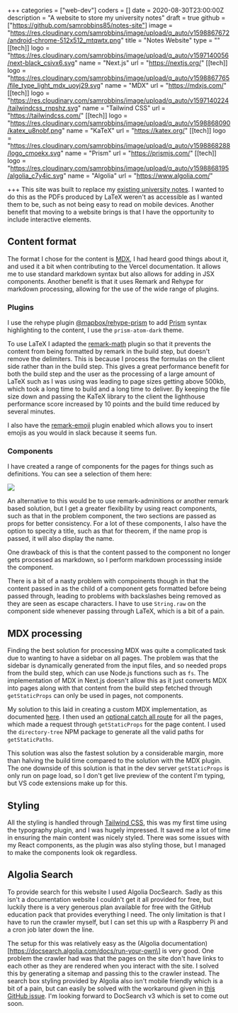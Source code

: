 +++
categories = ["web-dev"]
coders = []
date = 2020-08-30T23:00:00Z
description = "A website to store my university notes"
draft = true
github = ["https://github.com/samrobbins85/notes-site"]
image = "https://res.cloudinary.com/samrobbins/image/upload/q_auto/v1598867672/android-chrome-512x512_mtqwtx.png"
title = "Notes Website"
type = ""
[[tech]]
logo = "https://res.cloudinary.com/samrobbins/image/upload/q_auto/v1597140056/next-black_csivx6.svg"
name = "Next.js"
url = "https://nextjs.org/"
[[tech]]
logo = "https://res.cloudinary.com/samrobbins/image/upload/q_auto/v1598867765/file_type_light_mdx_uoyj29.svg"
name = "MDX"
url = "https://mdxjs.com/"
[[tech]]
logo = "https://res.cloudinary.com/samrobbins/image/upload/q_auto/v1597140224/tailwindcss_rnpshz.svg"
name = "Tailwind CSS"
url = "https://tailwindcss.com/"
[[tech]]
logo = "https://res.cloudinary.com/samrobbins/image/upload/q_auto/v1598868090/katex_u8nobf.png"
name = "KaTeX"
url = "https://katex.org/"
[[tech]]
logo = "https://res.cloudinary.com/samrobbins/image/upload/q_auto/v1598868288/logo_cmoekx.svg"
name = "Prism"
url = "https://prismjs.com/"
[[tech]]
logo = "https://res.cloudinary.com/samrobbins/image/upload/q_auto/v1598868195/algolia_c7y4ic.svg"
name = "Algolia"
url = "https://www.algolia.com/"

+++
This site was built to replace my [existing university notes](https://github.com/samrobbins85/university-notes). I wanted to do this as the PDFs produced by LaTeX weren't as accessible as I wanted them to be, such as not being easy to read on mobile devices. Another benefit that moving to a website brings is that I have the opportunity to include interactive elements.

## Content format

The format I chose for the content is [MDX](https://mdxjs.com/), I had heard good things about it, and used it a bit when contributing to the Vercel documentation. It allows me to use standard markdown syntax but also allows for adding in JSX components. Another benefit is that it uses Remark and Rehype for markdown processing, allowing for the use of the wide range of plugins.

### Plugins

I use the rehype plugin [@mapbox/rehype-prism](https://github.com/mapbox/rehype-prism) to add [Prism](https://prismjs.com/) syntax highlighting to the content, I use the `prism-atom-dark` theme.

To use LaTeX I adapted the [remark-math](https://github.com/remarkjs/remark-math) plugin so that it prevents the content from being formatted by remark in the build step, but doesn't remove the delimiters. This is because I process the formulas on the client side rather than in the build step. This gives a great performance benefit for both the build step and the user as the processing of a large amount of LaTeX such as I was using was leading to page sizes getting above 500kb, which took a long time to build and a long time to deliver. By keeping the file size down and passing the KaTeX library to the client the lighthouse performance score increased by 10 points and the build time reduced by several minutes.

I also have the [remark-emoji](https://github.com/rhysd/remark-emoji) plugin enabled which allows you to insert emojis as you would in slack because it seems fun.

### Components

I have created a range of components for the pages for things such as definitions. You can see a selection of them here:

![](https://res.cloudinary.com/samrobbins/image/upload/q_auto/v1598871258/components_hfgn2w.png)

An alternative to this would be to use remark-adminitions or another remark based solution, but I get a greater flexibility by using react components, such as that in the problem component, the two sections are passed as props for better consistency. For a lot of these components, I also have the option to specity a title, such as that for theorem, if the name prop is passed, it will also display the name.

One drawback of this is that the content passed to the component no longer gets processed as markdown, so I perform markdown processsing inside the component.

There is a bit of a nasty problem with compoinents though in that the content passed in as the child of a component gets formatted before being passed through, leading to problems with backslashes being removed as they are seen as escape characters. I have to use `String.raw` on the component side whenever passing through LaTeX, which is a bit of a pain.

## MDX processing

Finding the best solution for processing MDX was quite a complicated task due to wanting to have a sidebar on all pages. The problem was that the sidebar is dynamically generated from the input files, and so needed props from the build step, which can use Node.js functions such as `fs`. The implementation of MDX in Next.js doesn't allow this as it just converts  MDX into pages along with that content from the build step fetched through `getStaticProps` can only be used in pages, not components.

My solution to this laid in creating a custom MDX implementation, as documented [here](https://mdxjs.com/getting-started#do-it-yourself). I then used an [optional catch all route](https://nextjs.org/docs/routing/dynamic-routes#optional-catch-all-routes) for all the pages, which made a request through `getStaticProps` for the page content. I used the `directory-tree` NPM package to generate all the valid paths for `getStaticPaths`.

This solution was also the fastest solution by a considerable margin, more than halving the build time compared to the solution with the MDX plugin. The one downside of this solution is that in the dev server `getStaticProps` is only run on page load, so I don't get live preview of the content I'm typing, but VS code extensions make up for this.

## Styling

All the styling is handled through [Tailwind CSS](https://tailwindcss.com/), this was my first time using the typography plugin, and I was hugely impressed. It saved me a lot of time in ensuring the main content was nicely styled. There was some issues with my React components, as the plugin was also styling those, but I managed to make the components look ok regardless.

## Algolia Search

To provide search for this website I used Algolia DocSearch. Sadly as this isn't a documentation website I couldn't get it all provided for free, but luckily there is a very generous plan available for free with the GitHub education pack that provides everything I need. The only limitation is that I have to run the crawler myself, but I can set this up with a Raspberry Pi and a cron job later down the line.

The setup for this was relatively easy as the (Algolia documentation)\[https://docsearch.algolia.com/docs/run-your-own\] is very good. One problem the crawler had was that the pages on the site don't have links to each other as they are rendered when you interact with the site. I solved this by generating a sitemap and passing this to the crawler instead. The search box styling provided by Algolia also isn't mobile friendly which is a bit of a pain, but can easily be solved with the workaround given in [this GitHub issue](https://github.com/algolia/docsearch/issues/181). I'm looking forward to DocSearch v3 which is set to come out soon.
